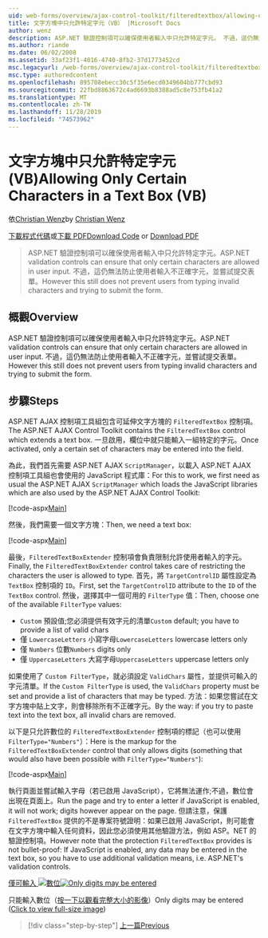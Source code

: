 ```yaml
---
uid: web-forms/overview/ajax-control-toolkit/filteredtextbox/allowing-only-certain-characters-in-a-text-box-vb
title: 文字方塊中只允許特定字元（VB） |Microsoft Docs
author: wenz
description: ASP.NET 驗證控制項可以確保使用者輸入中只允許特定字元。 不過，這仍無法防止使用者輸入不正確 。
ms.author: riande
ms.date: 06/02/2008
ms.assetid: 33af23f1-4016-4740-8fb2-37d1773452cd
msc.legacyurl: /web-forms/overview/ajax-control-toolkit/filteredtextbox/allowing-only-certain-characters-in-a-text-box-vb
msc.type: authoredcontent
ms.openlocfilehash: 895708ebecc30c5f35e6ecd0349604bb777cbd93
ms.sourcegitcommit: 22fbd8863672c4ad6693b8388ad5c8e753fb41a2
ms.translationtype: MT
ms.contentlocale: zh-TW
ms.lasthandoff: 11/28/2019
ms.locfileid: "74573962"
---
```

# <a name="allowing-only-certain-characters-in-a-text-box-vb"></a><span data-ttu-id="4f7a1-104">文字方塊中只允許特定字元 (VB)</span><span class="sxs-lookup"><span data-stu-id="4f7a1-104">Allowing Only Certain Characters in a Text Box (VB)</span></span>

<span data-ttu-id="4f7a1-105">依[Christian Wenz](https://github.com/wenz)</span><span class="sxs-lookup"><span data-stu-id="4f7a1-105">by [Christian Wenz](https://github.com/wenz)</span></span>

<span data-ttu-id="4f7a1-106">[下載程式代碼](https://download.microsoft.com/download/4/c/2/4c2def7a-0d23-4055-91f9-1f18504167d7/FilteredTextBox0.vb.zip)或[下載 PDF](https://download.microsoft.com/download/b/6/a/b6ae89ee-df69-4c87-9bfb-ad1eb2b23373/filteredtextbox0VB.pdf)</span><span class="sxs-lookup"><span data-stu-id="4f7a1-106">[Download Code](https://download.microsoft.com/download/4/c/2/4c2def7a-0d23-4055-91f9-1f18504167d7/FilteredTextBox0.vb.zip) or [Download PDF](https://download.microsoft.com/download/b/6/a/b6ae89ee-df69-4c87-9bfb-ad1eb2b23373/filteredtextbox0VB.pdf)</span></span>

> <span data-ttu-id="4f7a1-107">ASP.NET 驗證控制項可以確保使用者輸入中只允許特定字元。</span><span class="sxs-lookup"><span data-stu-id="4f7a1-107">ASP.NET validation controls can ensure that only certain characters are allowed in user input.</span></span> <span data-ttu-id="4f7a1-108">不過，這仍無法防止使用者輸入不正確字元，並嘗試提交表單。</span><span class="sxs-lookup"><span data-stu-id="4f7a1-108">However this still does not prevent users from typing invalid characters and trying to submit the form.</span></span>

## <a name="overview"></a><span data-ttu-id="4f7a1-109">概觀</span><span class="sxs-lookup"><span data-stu-id="4f7a1-109">Overview</span></span>

<span data-ttu-id="4f7a1-110">ASP.NET 驗證控制項可以確保使用者輸入中只允許特定字元。</span><span class="sxs-lookup"><span data-stu-id="4f7a1-110">ASP.NET validation controls can ensure that only certain characters are allowed in user input.</span></span> <span data-ttu-id="4f7a1-111">不過，這仍無法防止使用者輸入不正確字元，並嘗試提交表單。</span><span class="sxs-lookup"><span data-stu-id="4f7a1-111">However this still does not prevent users from typing invalid characters and trying to submit the form.</span></span>

## <a name="steps"></a><span data-ttu-id="4f7a1-112">步驟</span><span class="sxs-lookup"><span data-stu-id="4f7a1-112">Steps</span></span>

<span data-ttu-id="4f7a1-113">ASP.NET AJAX 控制項工具組包含可延伸文字方塊的 `FilteredTextBox` 控制項。</span><span class="sxs-lookup"><span data-stu-id="4f7a1-113">The ASP.NET AJAX Control Toolkit contains the `FilteredTextBox` control which extends a text box.</span></span> <span data-ttu-id="4f7a1-114">一旦啟用，欄位中就只能輸入一組特定的字元。</span><span class="sxs-lookup"><span data-stu-id="4f7a1-114">Once activated, only a certain set of characters may be entered into the field.</span></span>

<span data-ttu-id="4f7a1-115">為此，我們首先需要 ASP.NET AJAX `ScriptManager`，以載入 ASP.NET AJAX 控制項工具組也會使用的 JavaScript 程式庫：</span><span class="sxs-lookup"><span data-stu-id="4f7a1-115">For this to work, we first need as usual the ASP.NET AJAX `ScriptManager` which loads the JavaScript libraries which are also used by the ASP.NET AJAX Control Toolkit:</span></span>

[!code-aspx[Main](allowing-only-certain-characters-in-a-text-box-vb/samples/sample1.aspx)]

<span data-ttu-id="4f7a1-116">然後，我們需要一個文字方塊：</span><span class="sxs-lookup"><span data-stu-id="4f7a1-116">Then, we need a text box:</span></span>

[!code-aspx[Main](allowing-only-certain-characters-in-a-text-box-vb/samples/sample2.aspx)]

<span data-ttu-id="4f7a1-117">最後，`FilteredTextBoxExtender` 控制項會負責限制允許使用者輸入的字元。</span><span class="sxs-lookup"><span data-stu-id="4f7a1-117">Finally, the `FilteredTextBoxExtender` control takes care of restricting the characters the user is allowed to type.</span></span> <span data-ttu-id="4f7a1-118">首先，將 `TargetControlID` 屬性設定為 `TextBox` 控制項的 `ID`。</span><span class="sxs-lookup"><span data-stu-id="4f7a1-118">First, set the `TargetControlID` attribute to the `ID` of the `TextBox` control.</span></span> <span data-ttu-id="4f7a1-119">然後，選擇其中一個可用的 `FilterType` 值：</span><span class="sxs-lookup"><span data-stu-id="4f7a1-119">Then, choose one of the available `FilterType` values:</span></span>

- <span data-ttu-id="4f7a1-120">`Custom` 預設值;您必須提供有效字元的清單</span><span class="sxs-lookup"><span data-stu-id="4f7a1-120">`Custom` default; you have to provide a list of valid chars</span></span>
- <span data-ttu-id="4f7a1-121">僅 `LowercaseLetters` 小寫字母</span><span class="sxs-lookup"><span data-stu-id="4f7a1-121">`LowercaseLetters` lowercase letters only</span></span>
- <span data-ttu-id="4f7a1-122">僅 `Numbers` 位數</span><span class="sxs-lookup"><span data-stu-id="4f7a1-122">`Numbers` digits only</span></span>
- <span data-ttu-id="4f7a1-123">僅 `UppercaseLetters` 大寫字母</span><span class="sxs-lookup"><span data-stu-id="4f7a1-123">`UppercaseLetters` uppercase letters only</span></span>

<span data-ttu-id="4f7a1-124">如果使用了 `Custom FilterType`，就必須設定 `ValidChars` 屬性，並提供可輸入的字元清單。</span><span class="sxs-lookup"><span data-stu-id="4f7a1-124">If the `Custom FilterType` is used, the `ValidChars` property must be set and provide a list of characters that may be typed.</span></span> <span data-ttu-id="4f7a1-125">方法：如果您嘗試在文字方塊中貼上文字，則會移除所有不正確字元。</span><span class="sxs-lookup"><span data-stu-id="4f7a1-125">By the way: if you try to paste text into the text box, all invalid chars are removed.</span></span>

<span data-ttu-id="4f7a1-126">以下是只允許數位的 `FilteredTextBoxExtender` 控制項的標記（也可以使用 `FilterType="Numbers"`）：</span><span class="sxs-lookup"><span data-stu-id="4f7a1-126">Here is the markup for the `FilteredTextBoxExtender` control that only allows digits (something that would also have been possible with `FilterType="Numbers"`):</span></span>

[!code-aspx[Main](allowing-only-certain-characters-in-a-text-box-vb/samples/sample3.aspx)]

<span data-ttu-id="4f7a1-127">執行頁面並嘗試輸入字母（若已啟用 JavaScript），它將無法運作;不過，數位會出現在頁面上。</span><span class="sxs-lookup"><span data-stu-id="4f7a1-127">Run the page and try to enter a letter if JavaScript is enabled, it will not work; digits however appear on the page.</span></span> <span data-ttu-id="4f7a1-128">但請注意，保護 `FilteredTextBox` 提供的不是專案符號證明：如果已啟用 JavaScript，則可能會在文字方塊中輸入任何資料，因此您必須使用其他驗證方法，例如 ASP。NET 的驗證控制項。</span><span class="sxs-lookup"><span data-stu-id="4f7a1-128">However note that the protection `FilteredTextBox` provides is not bullet-proof: If JavaScript is enabled, any data may be entered in the text box, so you have to use additional validation means, i.e. ASP.NET's validation controls.</span></span>

<span data-ttu-id="4f7a1-129">[僅可輸入 ![數位](allowing-only-certain-characters-in-a-text-box-vb/_static/image2.png)](allowing-only-certain-characters-in-a-text-box-vb/_static/image1.png)</span><span class="sxs-lookup"><span data-stu-id="4f7a1-129">[![Only digits may be entered](allowing-only-certain-characters-in-a-text-box-vb/_static/image2.png)](allowing-only-certain-characters-in-a-text-box-vb/_static/image1.png)</span></span>

<span data-ttu-id="4f7a1-130">只能輸入數位（[按一下以觀看完整大小的影像](allowing-only-certain-characters-in-a-text-box-vb/_static/image3.png)）</span><span class="sxs-lookup"><span data-stu-id="4f7a1-130">Only digits may be entered ([Click to view full-size image](allowing-only-certain-characters-in-a-text-box-vb/_static/image3.png))</span></span>

> [!div class="step-by-step"]
> [<span data-ttu-id="4f7a1-131">上一篇</span><span class="sxs-lookup"><span data-stu-id="4f7a1-131">Previous</span></span>](allowing-only-certain-characters-in-a-text-box-cs.md)
